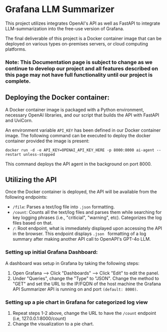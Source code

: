 # Grafana LLM Summarizer

This project utilizes integrates OpenAI's API as well as FastAPI to integrate LLM-summarization into the free-use version of Grafana. 

The final deliverable of this project is a Docker container image that can be deployed on various types on-premises servers, or cloud computing platforms. 

### Note: This Documentation page is subject to change as we continue to develop our project and all features described on this page may not have full functionality until our project is complete. 

## Deploying the Docker container: 

A Docker container image is packaged with a Python environment, necessary OpenAI libraries, and our script that builds the API with FastAPI and UviCorn. 

An environment variable `API_KEY` has been defined in our Docker container image. The following command can be executed to deploy the docker container provided the image is present: 

```
docker run -d -e API_KEY=OPENAI_API_KEY_HERE -p 8000:8000 ai-agent --restart unless-stopped
```

This command deploys the API agent in the background on port 8000. 

## Utilizing the API

Once the Docker container is deployed, the API will be available from the following endpoints:
- `/file`: Parses a text/log file into `.json` formatting.
- `/count`: Counts all the text/log files and parses them while searching for key logging phrases (i.e., "criticial", "warning", etc). Categorizes the log files based on that.
- `/`: Root endpoint, what is immediately displayed upon accessing the API in the browser. This endpoint displays `.json ` formatting of a log summary after making another API call to OpenAPI's GPT-4o LLM. 

### Setting up initial Grafana Dashboard: 

A dashboard was setup in Grafana by taking the following steps: 
1. Open Grafana --> Click "Dashboards" --> Click "Edit" to edit the panel.
2. Under "Queries", change the "Type" to "JSON". Change the method to "GET" and set the URL to the IP/FQDN of the host machine the Grafana API Summarizer API is running on and port `(default: 8000)`.

### Setting up a pie chart in Grafana for categorized log view
1. Repeat steps 1-2 above, change the URL to have the `/count` endpoint (i.e, 127.0.0.1:8000/count)
2. Change the visualization to a pie chart. 


